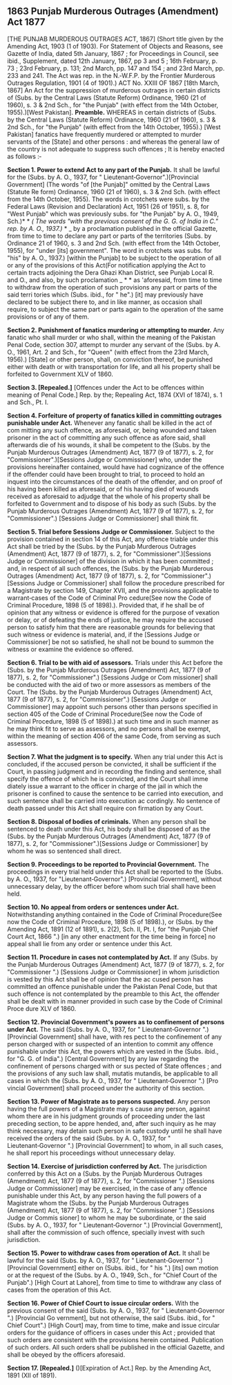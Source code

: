 ## 1863 Punjab Murderous Outrages (Amendment) Act 1877
 
[THE PUNJAB MURDEROUS OUTRAGES ACT, 1867]
(Short title given by the Amending Act, 1903 (1 of 1903).
For Statement of Objects and Reasons, see Gazette of India, dated 5th January, 1867 ; for Proceedings in Council, see ibid., Supplement, dated 12th January, 1867, pp 3 and 5 ; 16th February, p. 73 ; 23rd February, p. 131; 2nd March, pp. 147 and 154 ; and 23rd March, pp. 233 and 241.
The Act was rep. in the N.‑W.F.P. by the Frontier Murderous Outrages Regulation, 1901 (4 of 1901).)
ACT No. XXIII OF 1867
[18th March, 1867]
An Act for the suppression of murderous outrages in certain districts of (Subs. by the Central Laws (Statute Reform) Ordinance, 1960 (21 of 1960), s. 3 & 2nd Sch., for "the Punjab" (with effect from the 14th October, 1955).)[West Pakistan].
**Preamble.**
 WHEREAS in certain districts of (Subs. by the Central Laws (Statute Reform) Ordinance, 1960 (21 of 1960), s. 3 & 2nd Sch., for "the Punjab" (with effect from the 14th October, 1955).) [West Pakistan] fanatics have frequently murdered or attempted to murder servants of the [State] and other persons : and whereas the general law of the country is not adequate to suppress such offences ; It is hereby enacted as follows :‑


**Section 1. Power to extend Act to any part of the Punjab.**
 It shall be lawful for the (Subs. by A. O., 1937, for " Lieutenant‑Governor".)[Provincial Government] (The words "of [the Punjab]" omitted by the Central Laws (Statute Re form) Ordinance, 1960 (21 of 1960), s. 3 & 2nd Sch. (with effect from the 14th October, 1955). The words in crotchets were subs. by the Federal Laws (Revision and Declaration) Act, 1951 (26 of 1951), s. 8, for "West Punjab" which was previously subs. for "the Punjab" by A. O., 1949, Sch.)\* \* _( The words "with the previous consent of the G. G. of India in C." rep. by A. O., 1937.)_ \* _ by a proclamation published in the official Gazette, from time to time to declare any part or parts of the territories (Subs. by Ordinance 21 of 1960, s. 3 and 2nd Sch. (with effect from the 14th October, 1955), for "under [its] government". The word in crotchets was subs. for "his" by A. O., 1937.) [within the Punjab] to be subject to the operation of all or any of the provisions of this Act(For notification applying the Act to certain tracts adjoining the Dera Ghazi Khan District, see Punjab Local R. and O., and also, by such proclamation _ \* \* as 'aforesaid, from time to time to withdraw from the operation of such provisions any part or parts of the said terri tories which (Subs. ibid., for " he".) [it] may previously have declared to be subject there to, and in like manner, as occasion shall require, to subject the same part or parts again to the operation of the same provisions or of any of them.

 

**Section 2. Punishment of fanatics murdering or attempting to murder.**
 Any fanatic who shall murder or who shall, within the meaning of the Pakistan Penal Code, section 307, attempt to murder any servant of the (Subs. by A. O., 1961, Art. 2 and Sch., for "Queen" (with effect from the 23rd March, 1956).) [State] or other person, shall, on conviction thereof, be punished either with death or with transportation for life, and all his property shall be forfeited to Government XLV of 1860.

 

**Section 3. [Repealed.]**
 [Offences under the Act to be offences within meaning of Penal Code.] Rep. by the; Repealing Act, 1874 (XVI of 1874), s. 1 and Sch., Pt. I.

 

**Section 4. Forfeiture of property of fanatics killed in committing outrages punishable under Act.**
 Whenever any fanatic shall be killed in the act of com mitting any such offence, as aforesaid, or, being wounded and taken prisoner in the act of committing any such offence as afore said, shall afterwards die of his wounds, it shall be competent to the (Subs. by the Punjab Murderous Outrages (Amendment) Act, 1877 (9 of 1877), s. 2, for "Commissioner".)[Sessions Judge or Commissioner] who, under the provisions hereinafter contained, would have had cognizance of the offence if the offender could have been brought to trial, to proceed to hold an inquest into the circumstances of the death of the offender, and on proof of his having been killed as aforesaid, or of his having died of wounds received as aforesaid to adjudge that the whole of his property shall be forfeited to Government and to dispose of his body as such (Subs. by the Punjab Murderous Outrages (Amendment) Act, 1877 (9 of 1877), s. 2, for "Commissioner".) [Sessions Judge or Commissioner] shall think fit.

 

**Section 5. Trial before Sessions Judge or Commissioner.**
 Subject to the provision contained in section 14 of this Act, any offence triable under this Act shall be tried by the (Subs. by the Punjab Murderous Outrages (Amendment) Act, 1877 (9 of 1877), s. 2, for "Commissioner".)[Sessions Judge or Commissioner] of the division in which it has been committed ; and, in respect of all such offences, the (Subs. by the Punjab Murderous Outrages (Amendment) Act, 1877 (9 of 1877), s. 2, for "Commissioner".) [Sessions Judge or Commissioner] shall follow the procedure prescribed for a Magistrate by section 149, Chapter XVII, and the provisions applicable to warrant‑cases of the Code of Criminal Pro cedure(See now the Code of Criminal Procedure, 1898 (5 of 1898).).
   Provided that, if he shall be of opinion that any witness or evidence is offered for the purpose of vexation or delay, or of defeating the ends of justice, he may require the accused person to satisfy him that there are reasonable grounds for believing that such witness or evidence is material, and, if the [Sessions Judge or Commissioner] be not so satisfied, he shall not be bound to summon the witness or examine the evidence so offered.

 

**Section 6. Trial to be with aid of assessors.**
 Trials under this Act before the (Subs. by the Punjab Murderous Outrages (Amendment) Act, 1877 (9 of 1877), s. 2, for "Commissioner".) [Sessions Judge or Com missioner] shall be conducted with the aid of two or more assessors as members of the Court.
   The (Subs. by the Punjab Murderous Outrages (Amendment) Act, 1877 (9 of 1877), s. 2, for "Commissioner".) [Sessions Judge or Commissioner] may appoint such persons other than persons specified in section 405 of the Code of Criminal Procedure(See now the Code of Criminal Procedure, 1898 (5 of 1898).) at such time and in such manner as he may think fit to serve as assessors, and no persons shall be exempt, within the meaning of section 406 of the same Code, from serving as such assessors.

 

**Section 7. What the judgment is to specify.**
 When any trial under this Act is concluded, if the accused person be convicted, it shall be sufficient if the Court, in passing judgment and in recording the finding and sentence, shall specify the offence of which he is convicted, and the Court shall imme diately issue a warrant to the officer in charge of the jail in which the prisoner is confined to cause the sentence to be carried into execution, and such sentence shall be carried into execution ac cordingly.
   No sentence of death passed under this Act shall require con firmation by any Court.

 

**Section 8. Disposal of bodies of criminals.**
 When any person shall be sentenced to death under this Act, his body shall be disposed of as the (Subs. by the Punjab Murderous Outrages (Amendment) Act, 1877 (9 of 1877), s. 2, for "Commissioner".)[Sessions Judge or Commissioner] by whom he was so sentenced shall direct.

 

**Section 9. Proceedings to be reported to Provincial Government.**
 The proceedings in every trial held under this Act shall be reported to the (Subs. by A. O., 1937, for "Lieutenant‑Governor".) [Provincial Government], without unnecessary delay, by the officer before whom such trial shall have been held.

 

**Section 10. No appeal from orders or sentences under Act.**
 Notwithstanding anything contained in the Code of Criminal Procedure(See now the Code of Criminal Procedure, 1898 (5 of 1898).), or (Subs. by the Amending Act, 1891 (12 of 1891), s. 2(2), Sch. II, Pt. I, for "the Punjab Chief Court Act, 1866 ".) [in any other enactment for the time being in force] no appeal shall lie from any order or sentence under this Act.

 

**Section 11. Procedure in cases not contemplated by Act.**
 If any (Subs. by the Punjab Murderous Outrages (Amendment) Act, 1877 (9 of 1877), s. 2, for "Commissioner ".) [Sessions Judge or Commissioner] in whom jurisdiction is vested by this Act shall be of opinion that the ac cused person has committed an offence punishable under the Pakistan Penal Code, but that such offence is not contemplated by the preamble to this Act, the offender shall be dealt with in manner provided in such case by the Code of Criminal Proce dure XLV of 1860.

 

**Section 12. Provincial Government's powers as to confinement of persons under Act.**
 The said (Subs. by A. O., 1937, for " Lieutenant‑Governor ".) [Provincial Government] shall have, with res pect to the confinement of any person charged with or suspected of an intention to commit any offence punishable under this Act, the powers which are vested in the (Subs. ibid., for "G. G. of India".) [Central Government] by any law regarding the confinement of persons charged with or sus pected of State offences ; and the provisions of any such law shall, mutatis mutandis, be applicable to all cases in which the (Subs. by A. O., 1937, for " Lieutenant‑Governor ".) [Pro vincial Government] shall proceed under the authority of this section.

 

**Section 13. Power of Magistrate as to persons suspected.**
 Any person having the full powers of a Magistrate may s cause any person, against whom there are in his judgment grounds of proceeding under the last preceding section, to be appre hended, and, after such inquiry as he may think necessary, may detain such person in safe custody until he shall have received the orders of the said (Subs. by A. O., 1937, for " Lieutenant‑Governor ".) [Provincial Government] to whom, in all such cases, he shall report his proceedings without unnecessary delay.

 

**Section 14. Exercise of jurisdiction conferred by Act.**
 The jurisdiction conferred by this Act on a (Subs. by the Punjab Murderous Outrages (Amendment) Act, 1877 (9 of 1877), s. 2, for "Commissioner ".) [Sessions Judge or Commissioner] may be exercised, in the case of any offence punishable under this Act, by any person having the full powers of a Magistrate whom the (Subs. by the Punjab Murderous Outrages (Amendment) Act, 1877 (9 of 1877), s. 2, for "Commissioner ".) [Sessions Judge or Commis sioner] to whom he may be subordinate, or the said (Subs. by A. O., 1937, for " Lieutenant‑Governor ".) [Provincial Government], shall after the commission of such offence, specially invest with such jurisdiction.

 

**Section 15. Power to withdraw cases from operation of Act.**
 It shall be lawful for the said (Subs. by A. O., 1937, for " Lieutenant‑Governor ".) [Provincial Government] either on (Subs. ibid., for " his ".) [its] own motion or at the request of the (Subs. by A. O., 1949, Sch., for "Chief Court of the Punjab".) [High Court at Lahore], from time to time to withdraw any class of cases from the operation of this Act.

 

**Section 16. Power of Chief Court to issue circular orders.**
 With the previous consent of the said (Subs. by A. O., 1937, for " Lieutenant‑Governor ".) [Provincial Go vernment], but not otherwise, the said (Subs. ibid., for " Chief Court".) [High Court] may, from time to time, make and issue circular orders for the guidance of officers in cases under this Act ; provided that such orders are consistent with the provisions herein contained.
    Publication of such orders. All such orders shall be published in the official Gazette, and shall be obeyed by the officers aforesaid.

 

**Section 17. [Repealed.]**
 ()[Expiration of Act.] Rep. by the Amending Act, 1891 (XII of 1891).

